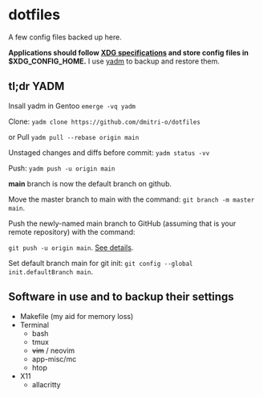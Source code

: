 # dotfiles #
A few config files backed up here.

__Applications should follow [XDG specifications](https://specifications.freedesktop.org/basedir-spec/basedir-spec-latest.html) and store config files in $XDG_CONFIG_HOME.__
I use [yadm](https://yadm.io/) to backup and restore them.

## tl;dr YADM

Insall yadm in Gentoo ```emerge -vq yadm```

Clone: ```yadm clone https://github.com/dmitri-o/dotfiles```

or Pull ```yadm pull --rebase origin main```


Unstaged changes and diffs before commit: ```yadm status -vv```

Push: ```yadm push -u origin main```

**main** branch is now the default branch on github.

Move the master branch to main with the command: ```git branch -m master main```.

Push the newly-named main branch to GitHub (assuming that is your remote repository) with the command: 

```git push -u origin main```. [See details](https://www.techrepublic.com/article/github-to-replace-master-with-main-starting-in-october-what-developers-need-to-know/).

Set default branch main for git init: ```git config --global init.defaultBranch main```.


## Software in use and to backup their settings
  * Makefile (my aid for memory loss)
* Terminal
  * bash
  * tmux
  * ~~vim~~ / neovim
  * app-misc/mc
  * htop
* X11
   * allacritty
